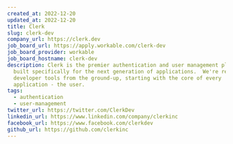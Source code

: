 ```yaml
---
created_at: 2022-12-20
updated_at: 2022-12-20
title: Clerk
slug: clerk-dev
company_url: https://clerk.dev
job_board_url: https://apply.workable.com/clerk-dev
job_board_provider: workable
job_board_hostname: clerk-dev
description: Clerk is the premier authentication and user management platform
  built specifically for the next generation of applications.  We're redefining
  developer tools from the ground-up, starting with the core of every
  application - the user.
tags:
  - authentication
  - user-management
twitter_url: https://twitter.com/ClerkDev
linkedin_url: https://www.linkedin.com/company/clerkinc
facebook_url: https://www.facebook.com/clerkdev
github_url: https://github.com/clerkinc
---
```

